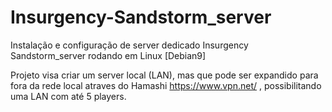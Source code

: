 # Insurgency-Sandstorm_server
Instalação e configuração de server dedicado Insurgency Sandstorm_server rodando em Linux [Debian9]

Projeto visa criar um server local (LAN), mas que pode ser expandido para fora
da rede local atraves do Hamashi https://www.vpn.net/ , possibilitando uma LAN com até 5 players.


